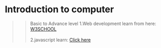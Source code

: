 # Introduction to computer

> > Basic to Advance level
> > 1.Web development learn from here: <a href="www.w3school.com">W3SCHOOL</a><br><br>
> > 2.javascript learn: <a href="www.javascript.info"> Click here</a>
